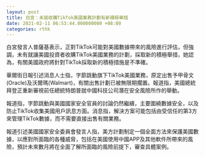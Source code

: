 ```yaml
---
layout: post
title: 白宮：未就收購TikTok美國業務計劃有新積極舉措
date: 2021-02-11 06:53:44.000000000 +08:00
categories: rthk
---
```


白宮發言人普薩基表示，正對TikTok可能對美國數據帶來的風險進行評估，但強調，未有就讓美國投資者收購TikTok美國業務的計劃，採取新的積極舉措，她認為，有關美國政府將針對TikTok採取新的積極措施是不準確。

華爾街日報引述消息人士指，字節跳動旗下TikTok美國業務，原定出售予甲骨文(Oracle)及沃爾瑪(Walmart)，有關出售計劃已被無限期擱置。報道指，美國總統拜登正重新審視前任總統特朗普就中國科技公司潛在安全風險所作的舉動。

報道指，字節跳動與美國國家安全官員的討論仍然繼續，主要圍繞數據安全，以及防止TikTok收集美國用戶訊息方面。消息指，解決方案可能包括由受信任的第3方來管理TikTok數據，而不需要直接出售有關業務。

報道引述美國國家安全委員會發言人指，美方計劃制定一個全面方法來保護美國數據，以應對所面臨的各種威脅，包括在美國使用中國APP及其他軟件所帶來的風險，預計未來數月將在全面了解所面臨的風險前提下，審查具體案例。
